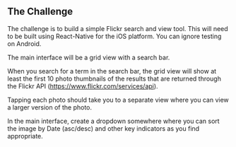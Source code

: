 ## The Challenge

The challenge is to build a simple Flickr search and view tool. This will need to be built using React-Native for the iOS platform. You can ignore testing on Android.

The main interface will be a grid view with a search bar.

When you search for a term in the search bar, the grid view will show at least the first 10 photo thumbnails of the results that are returned through the Flickr API (https://www.flickr.com/services/api).

Tapping each photo should take you to a separate view where you can view a larger version of the photo.

In the main interface, create a dropdown somewhere where you can sort the image by Date (asc/desc) and other key indicators as you find appropriate.